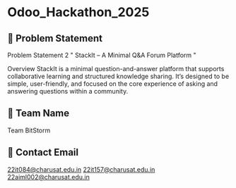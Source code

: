 # Odoo_Hackathon_2025

## 🧩 Problem Statement

Problem Statement 2
" StackIt – A Minimal Q&A Forum Platform "

Overview
StackIt is a minimal question-and-answer platform that supports collaborative
learning and structured knowledge sharing. It’s designed to be simple, user-friendly,
and focused on the core experience of asking and answering questions within a
community.

## 👥 Team Name

Team BitStorm

## 📧 Contact Email

22it084@charusat.edu.in
22it157@charusat.edu.in
22aiml002@charusat.edu.in
